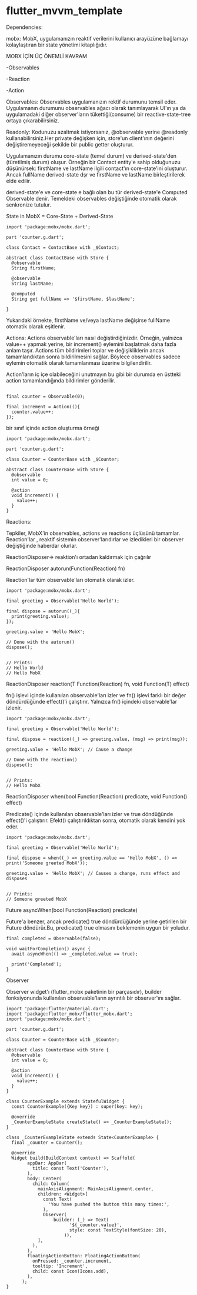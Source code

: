 # flutter_mvvm_template

Dependencies:


mobx: MobX, uygulamanızın reaktif verilerini kullanıcı arayüzüne bağlamayı kolaylaştıran bir state yönetimi kitaplığıdır.


MOBX İÇİN ÜÇ ÖNEMLİ KAVRAM


-Observables


-Reaction


-Action


Observables: Observables uygulamanızın rektif durumunu temsil eder. Uygulamanın durumunu observables ağacı olarak tanımlayarak UI'ın ya da uygulamadaki diğer observer'ların tükettiği(consume) bir reactive-state-tree ortaya çıkarabilirsiniz.


Readonly: Kodunuzu azaltmak istiyorsanız, @observable yerine @readonly kullanabilirsiniz.Her private değişken için, store'un client'ının değerini değiştiremeyeceği şekilde bir public getter oluşturur.

Uygulamanızın durumu core-state (temel durum) ve derived-state'den (türetilmiş durum) oluşur.
Örneğin bir Contact entity'e sahip olduğunuzu düşünürsek: firstName ve lastName  ilgili contact'ın core-state'ini oluşturur.
Ancak fullName derived-state dşr ve firstName ve lastName birleştirilerek elde edilir.


derived-state'e ve core-state e bağlı olan bu tür derived-state'e Computed Observable denir. Temeldeki observables değiştiğinde otomatik olarak senkronize tutulur.


State in MobX = Core-State + Derived-State


```
import 'package:mobx/mobx.dart';

part 'counter.g.dart';

class Contact = ContactBase with _$Contact;

abstract class ContactBase with Store {
  @observable
  String firstName;

  @observable
  String lastName;

  @computed
  String get fullName => '$firstName, $lastName';

}
```

Yukarıdaki örnekte, firstName  ve/veya lastName değişirse fullName otomatik olarak eşitlenir.


Actions:
Actions observable'ları nasıl değiştirdiğinizdir. Örneğin, yalnızca value++ yapmak yerine, bir increment() eylemini başlatmak daha fazla anlam taşır. Actions tüm bildirimleri toplar ve değişikliklerin ancak tamamlandıktan sonra bildirilmesini sağlar. Böylece observables sadece eylemin otomatik olarak tamamlanması üzerine bilgilendirilir.

Action'ların iç içe olabileceğini unutmayın bu gibi bir durumda en üstteki action tamamlandığında bildirimler gönderilir.

```

final counter = Observable(0);

final increment = Action((){
  counter.value++;
});
```

bir sınıf içinde action oluşturma örneği


```
import 'package:mobx/mobx.dart';

part 'counter.g.dart';

class Counter = CounterBase with _$Counter;

abstract class CounterBase with Store {
  @observable
  int value = 0;

  @action
  void increment() {
    value++;
  }
}
```


Reactions:

Tepkiler, MobX'in observables, actions ve reactions üçlüsünü tamamlar.
Reaction'lar , reaktif sistemin observer'larıdırlar ve izledikleri bir observer değiştiğinde haberdar olurlar.


ReactionDisposer=> reaktion'ı ortadan kaldırmak için çağrılır


ReactionDisposer autorun(Function(Reaction) fn)




Reaction'lar tüm observable'ları otomatik olarak izler.
```
import 'package:mobx/mobx.dart';

final greeting = Observable('Hello World');

final dispose = autorun((_){
  print(greeting.value);
});

greeting.value = 'Hello MobX';

// Done with the autorun()
dispose();


// Prints:
// Hello World
// Hello MobX
```

ReactionDisposer reaction<T>(T Function(Reaction) fn, void Function(T) effect)

fn() işlevi içinde kullanılan observable'ları izler ve fn() işlevi farklı bir değer döndürdüğünde effect()'i çalıştırır. Yalnızca fn() içindeki observable'lar izlenir.


```
import 'package:mobx/mobx.dart';

final greeting = Observable('Hello World');

final dispose = reaction((_) => greeting.value, (msg) => print(msg));

greeting.value = 'Hello MobX'; // Cause a change

// Done with the reaction()
dispose();


// Prints:
// Hello MobX
```

ReactionDisposer when(bool Function(Reaction) predicate, void Function() effect)


Predicate() içinde kullanılan observable'ları izler ve true döndüğünde effect()'i çalıştırır. Efekt() çalıştırıldıktan sonra, otomatik olarak kendini yok eder.

```
import 'package:mobx/mobx.dart';

final greeting = Observable('Hello World');

final dispose = when((_) => greeting.value == 'Hello MobX', () => print('Someone greeted MobX'));

greeting.value = 'Hello MobX'; // Causes a change, runs effect and disposes


// Prints:
// Someone greeted MobX
```

Future<void> asyncWhen(bool Function(Reaction) predicate)


Future'a benzer, ancak predicate() true döndürdüğünde yerine getirilen bir Future döndürür.Bu, predicate() true olmasını beklemenin uygun bir yoludur.


```
final completed = Observable(false);

void waitForCompletion() async {
  await asyncWhen(() => _completed.value == true);

  print('Completed');
}
```



Observer

Observer widget'ı (flutter_mobx paketinin bir parçasıdır), builder fonksiyonunda kullanılan observable'ların ayrıntılı bir observer'ını sağlar.



```
import 'package:flutter/material.dart';
import 'package:flutter_mobx/flutter_mobx.dart';
import 'package:mobx/mobx.dart';

part 'counter.g.dart';

class Counter = CounterBase with _$Counter;

abstract class CounterBase with Store {
  @observable
  int value = 0;

  @action
  void increment() {
    value++;
  }
}

class CounterExample extends StatefulWidget {
  const CounterExample({Key key}) : super(key: key);

  @override
  _CounterExampleState createState() => _CounterExampleState();
}

class _CounterExampleState extends State<CounterExample> {
  final _counter = Counter();

  @override
  Widget build(BuildContext context) => Scaffold(
        appBar: AppBar(
          title: const Text('Counter'),
        ),
        body: Center(
          child: Column(
            mainAxisAlignment: MainAxisAlignment.center,
            children: <Widget>[
              const Text(
                'You have pushed the button this many times:',
              ),
              Observer(
                  builder: (_) => Text(
                        '${_counter.value}',
                        style: const TextStyle(fontSize: 20),
                      )),
            ],
          ),
        ),
        floatingActionButton: FloatingActionButton(
          onPressed: _counter.increment,
          tooltip: 'Increment',
          child: const Icon(Icons.add),
        ),
      );
}

```


























